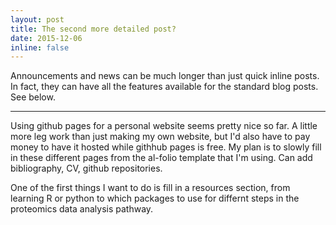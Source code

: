```yaml
---
layout: post
title: The second more detailed post?
date: 2015-12-06
inline: false
---
```


Announcements and news can be much longer than just quick inline posts. In fact, they can have all the features available for the standard blog posts. See below.

***

Using github pages for a personal website seems pretty nice so far. A little more leg work than just making my own website, but I'd also have to pay money to have it hosted while githhub pages is free. My plan is to slowly fill in these different pages from the al-folio template that I'm using. Can add bibliography, CV, github repositories.  

One of the first things I want to do is fill in a resources section, from learning R or python to which packages to use for differnt steps in the proteomics data analysis pathway.
